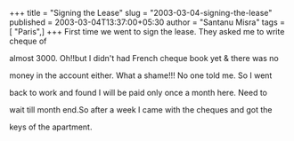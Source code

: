 +++
title = "Signing the Lease"
slug = "2003-03-04-signing-the-lease"
published = 2003-03-04T13:37:00+05:30
author = "Santanu Misra"
tags = [ "Paris",]
+++
First time we went to sign the lease. They asked me to write cheque of
almost 3000. Oh!!but I didn't had French cheque book yet & there was no
money in the account either. What a shame!!! No one told me. So I went
back to work and found I will be paid only once a month here. Need to
wait till month end.So after a week I came with the cheques and got the
keys of the apartment.
